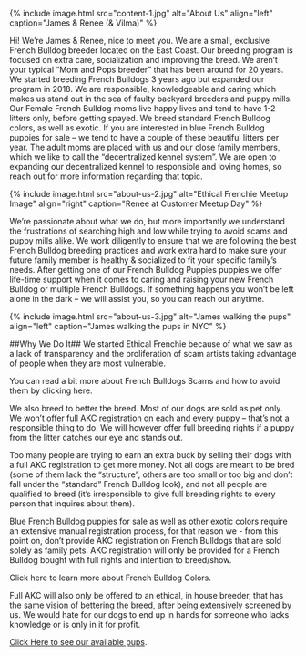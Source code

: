 ---
---

{% include image.html 
	src="content-1.jpg"
  alt="About Us"
  align="left"
  caption="James & Renee (& Vilma)"
%}

Hi! We’re James & Renee, nice to meet you. We are a small, exclusive French Bulldog breeder located on the East Coast. Our breeding program is focused on extra care, socialization and improving the breed. We aren’t your typical “Mom and Pops breeder” that has been around for 20 years.
We started breeding French Bulldogs 3 years ago but expanded our program in 2018. We are responsible, knowledgeable and caring which makes us stand out in the sea of faulty backyard breeders and puppy mills.
Our Female French Bulldog moms live happy lives and tend to have 1-2 litters only, before getting spayed. We breed standard French Bulldog colors, as well as exotic. If you are interested in blue French Bulldog puppies for sale – we tend to have a couple of these beautiful litters per year.
The adult moms are placed with us and our close family members, which we like to call the “decentralized kennel system”. We are open to expanding our decentralized kennel to responsible and loving homes, so reach out for more information regarding that topic.

{% include image.html 
	src="about-us-2.jpg"
  alt="Ethical Frenchie Meetup Image"
  align="right"
  caption="Renee at Customer Meetup Day"
%}

We’re passionate about what we do, but more importantly we understand the frustrations of searching high and low while trying to avoid scams and puppy mills alike.
We work diligently to ensure that we are following the best French Bulldog breeding practices and work extra hard to make sure your future family member is healthy & socialized to fit your specific family’s needs.
After getting one of our French Bulldog Puppies puppies we offer life-time support when it comes to caring and raising your new French Bulldog or multiple French Bulldogs. If something happens you won’t be left alone in the dark – we will assist you, so you can reach out anytime.

{% include image.html 
	src="about-us-3.jpg"
  alt="James walking the pups"
  align="left"
  caption="James walking the pups in NYC"
%}

##Why We Do It##
We started Ethical Frenchie because of what we saw as a lack of transparency and the proliferation of scam artists taking advantage of people when they are most vulnerable.

You can read a bit more about French Bulldogs Scams and how to avoid them by clicking here.

We also breed to better the breed. Most of our dogs are sold as pet only. We won’t offer full AKC registration on each and every puppy – that’s not a responsible thing to do. We will however offer full breeding rights if a puppy from the litter catches our eye and stands out.

Too many people are trying to earn an extra buck by selling their dogs with a full AKC registration to get more money. Not all dogs are meant to be bred (some of them lack the “structure”, others are too small or too big and don’t fall under the “standard” French Bulldog look), and not all people are qualified to breed (it’s irresponsible to give full breeding rights to every person that inquires about them).

Blue French Bulldog puppies for sale as well as other exotic colors require an extensive manual registration process, for that reason we - from this point on, don’t provide AKC registration on French Bulldogs that are sold solely as family pets. AKC registration will only be provided for a French Bulldog bought with full rights and intention to breed/show.

Click here to learn more about French Bulldog Colors.

Full AKC will also only be offered to an ethical, in house breeder, that has the same vision of bettering the breed, after being extensively screened by us. We would hate for our dogs to end up in hands for someone who lacks knowledge or is only in it for profit.

[Click Here to see our available pups](https://ethicalfrenchie.com/blog/french-bulldog-care-13-best-dog-food-brands/ "Available Pups").